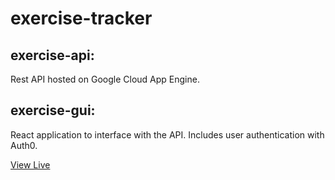 # exercise-tracker
## exercise-api:
Rest API hosted on Google Cloud App Engine.

## exercise-gui:
React application to interface with the API. Includes user authentication with Auth0.

[View Live](https://exercises.levelanna.com/)